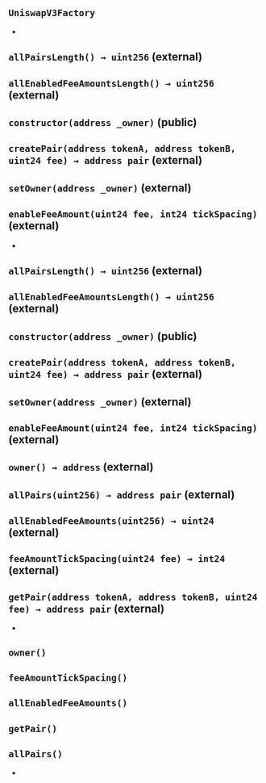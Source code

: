 ## `UniswapV3Factory`






-

## `allPairsLength() → uint256` (external)





## `allEnabledFeeAmountsLength() → uint256` (external)





## `constructor(address _owner)` (public)





## `createPair(address tokenA, address tokenB, uint24 fee) → address pair` (external)





## `setOwner(address _owner)` (external)





## `enableFeeAmount(uint24 fee, int24 tickSpacing)` (external)






-

## `allPairsLength() → uint256` (external)





## `allEnabledFeeAmountsLength() → uint256` (external)





## `constructor(address _owner)` (public)





## `createPair(address tokenA, address tokenB, uint24 fee) → address pair` (external)





## `setOwner(address _owner)` (external)





## `enableFeeAmount(uint24 fee, int24 tickSpacing)` (external)





## `owner() → address` (external)





## `allPairs(uint256) → address pair` (external)





## `allEnabledFeeAmounts(uint256) → uint24` (external)





## `feeAmountTickSpacing(uint24 fee) → int24` (external)





## `getPair(address tokenA, address tokenB, uint24 fee) → address pair` (external)






-

## `owner()`





## `feeAmountTickSpacing()`





## `allEnabledFeeAmounts()`





## `getPair()`





## `allPairs()`






-


